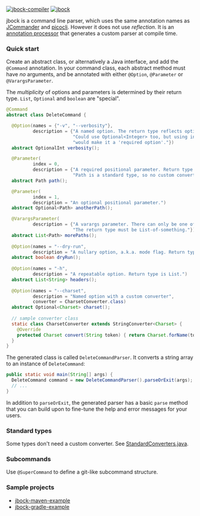 [![jbock-compiler](https://maven-badges.herokuapp.com/maven-central/io.github.jbock-java/jbock-compiler/badge.svg?color=grey&subject=jbock-compiler)](https://maven-badges.herokuapp.com/maven-central/io.github.jbock-java/jbock-compiler)
[![jbock](https://maven-badges.herokuapp.com/maven-central/io.github.jbock-java/jbock/badge.svg?subject=jbock)](https://maven-badges.herokuapp.com/maven-central/io.github.jbock-java/jbock)

jbock is a command line parser, which uses the same annotation names as [JCommander](https://jcommander.org/)
and [picocli](https://github.com/remkop/picocli).
However it does not use *reflection*.
It is an
[annotation processor](https://openjdk.java.net/groups/compiler/processing-code.html)
that generates a custom parser at compile time.

### Quick start

Create an abstract class, or alternatively a Java interface,
and add the `@Command` annotation.
In your command class, each abstract method must have *no* arguments,
and be annotated with either `@Option`, `@Parameter` or `@VarargsParameter`.

The *multiplicity* of options and parameters is determined by their return type. `List`, `Optional` and `boolean` are "special".

````java
@Command
abstract class DeleteCommand {

  @Option(names = {"-v", "--verbosity"},
          description = {"A named option. The return type reflects optionality.",
                         "Could use Optional<Integer> too, but using int or Integer",
                         "would make it a 'required option'."})
  abstract OptionalInt verbosity();

  @Parameter(
          index = 0,
          description = {"A required positional parameter. Return type is non-optional.",
                         "Path is a standard type, so no custom converter is needed."})
  abstract Path path();

  @Parameter(
          index = 1,
          description = "An optional positional parameter.")
  abstract Optional<Path> anotherPath();

  @VarargsParameter(
          description = {"A varargs parameter. There can only be one of these.",
                         "The return type must be List-of-something."})
  abstract List<Path> morePaths();
  
  @Option(names = "--dry-run",
          description = "A nullary option, a.k.a. mode flag. Return type is boolean.")
  abstract boolean dryRun();
  
  @Option(names = "-h",
          description = "A repeatable option. Return type is List.")
  abstract List<String> headers(); 
  
  @Option(names = "--charset",
          description = "Named option with a custom converter",
          converter = CharsetConverter.class)
  abstract Optional<Charset> charset();
  
  // sample converter class
  static class CharsetConverter extends StringConverter<Charset> {
    @Override
    protected Charset convert(String token) { return Charset.forName(token); }
  }
}
````

The generated class is called `DeleteCommandParser`. It converts a string array to an instance of `DeleteCommand`:

````java
public static void main(String[] args) {
  DeleteCommand command = new DeleteCommandParser().parseOrExit(args);
  // ...
}

````

In addition to `parseOrExit`, the generated parser has a basic `parse` method 
that you can build upon to fine-tune the help and error messages for your users.

### Standard types

Some types don't need a custom converter. See [StandardConverters.java](https://github.com/jbock-java/jbock/blob/master/jbock/src/main/java/net/jbock/contrib/StandardConverters.java).

### Subcommands

Use `@SuperCommand` to define a git-like subcommand structure.

### Sample projects

* [jbock-maven-example](https://github.com/jbock-java/jbock-maven-example)
* [jbock-gradle-example](https://github.com/jbock-java/jbock-gradle-example)

